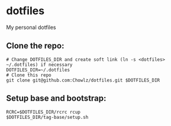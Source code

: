 # dotfiles
My personal dotfiles

## Clone the repo:
```
# Change DOTFILES_DIR and create soft link (ln -s <dotfiles> ~/.dotfiles) if necessary
DOTFILES_DIR=~/.dotfiles
# Clone this repo
git clone git@github.com:Chowlz/dotfiles.git $DOTFILES_DIR
```

## Setup base and bootstrap:
```
RCRC=$DOTFILES_DIR/rcrc rcup
$DOTFILES_DIR/tag-base/setup.sh
```
